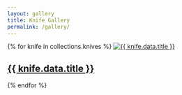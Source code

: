 ```yaml
---
layout: gallery
title: Knife Gallery
permalink: /gallery/
---
```

{% for knife in collections.knives %}
<a href="{{ knife.url }}" class="knife-card">
  <img src="{{ knife.data.thumbnail }}" alt="{{ knife.data.title }}">
  <h2>{{ knife.data.title }}</h2>
</a>
{% endfor %}